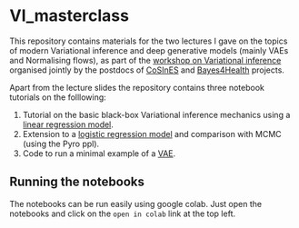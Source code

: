 # VI_masterclass

This repository contains materials for the two lectures I gave on the topics of modern Variational inference and deep generative models (mainly VAEs and Normalising flows), as part of the [workshop on Variational inference](https://www.cosines.org/news) organised jointly by the postdocs of [CoSInES](https://www.cosines.org) and [Bayes4Health](https://www.lancaster.ac.uk/bayes-for-health) projects. 

Apart from the lecture slides the repository contains three notebook tutorials on the folllowing:
1. Tutorial on the basic black-box Variational inference mechanics using a [linear regression model](https://github.com/sg5g10/VI_masterclass/blob/main/ADVI_masterclass_Linear_regression.ipynb).
2. Extension to a [logistic regression model](https://github.com/sg5g10/VI_masterclass/blob/main/ADVI_masterclass_logistic_regression.ipynb) and comparison with MCMC (using the Pyro ppl).
3. Code to run a minimal example of a [VAE](https://github.com/sg5g10/VI_masterclass/blob/main/VAE.ipynb).

## Running the notebooks
The notebooks can be run easily using google colab. Just open the notebooks and click on the `open in colab` link at the top left.


